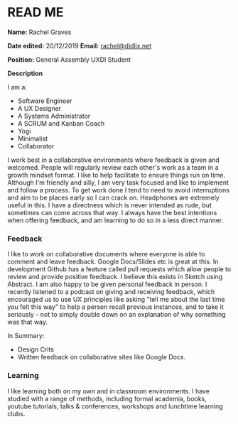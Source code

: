 # READ ME

**Name:** Rachel Graves

**Date edited:** 20/12/2019
**Email:** rachel@didlix.net

**Position:** General Assembly UXDI Student

**Description** 

I am a:

* Software Engineer
* A UX Designer 	
* A Systems Administrator 	
* A SCRUM and Kanban Coach
* Yogi
* Minimalist
* Collaborator


I work best in a collaborative environments where feedback is given and welcomed. People will regularly review each other's work as a team in a growth mindset format. I like to help facilitate to ensure things run on time. Although I'm friendly and silly, I am very task focused and like to implement and follow a process. To get work done I tend to need to avoid interruptions and aim to be places early so I can crack on. Headphones are extremely useful in this. I have a directness which is never intended as rude, but sometimes can come across that way. I always have the best intentions when offering feedback, and am learning to do so in a less direct manner.

### Feedback

I like to work on collaborative documents where everyone is able to comment and leave feedback. Google Docs/Slides etc is great at this. In development Github has a feature called pull requests which allow people to review and provide positive feedback. I believe this exists in Sketch using Abstract. I am also happy to be given personal feedback in person. I recently listened to a podcast on giving and receiving feedback, which encouraged us to use UX principles like asking "tell me about the last time you felt this way" to help a person recall previous instances, and to take it seriously - not to simply double down on an explanation of why something was that way.

In Summary:

* Design	Crits 	
* Written feedback on collaborative sites like Google Docs.


### Learning
I like learning both on my own and in classroom environments. I have studied with a range of methods, including formal academia, books, youtube tutorials, talks & conferences, workshops and lunchtime learning clubs.

